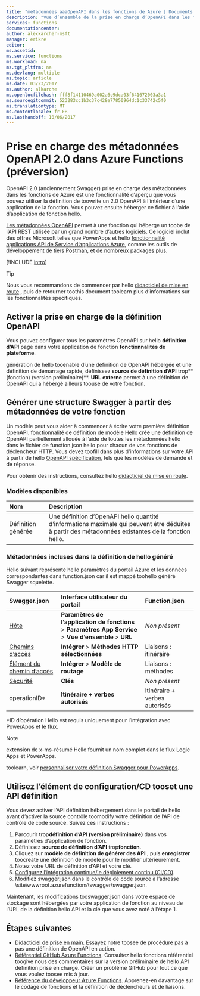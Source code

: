 ```yaml
---
title: "métadonnées aaaOpenAPI dans les fonctions de Azure | Documents Microsoft"
description: "Vue d’ensemble de la prise en charge d’OpenAPI dans les fonctions Azure"
services: functions
documentationcenter: 
author: alexkarcher-msft
manager: erikre
editor: 
ms.assetid: 
ms.service: functions
ms.workload: na
ms.tgt_pltfrm: na
ms.devlang: multiple
ms.topic: article
ms.date: 03/23/2017
ms.author: alkarche
ms.openlocfilehash: fff8f14110469a002a6c9dca03f641672003a3a1
ms.sourcegitcommit: 523283cc1b3c37c428e77850964dc1c33742c5f0
ms.translationtype: MT
ms.contentlocale: fr-FR
ms.lasthandoff: 10/06/2017
---
```

# <a name="openapi-20-metadata-support-in-azure-functions-preview"></a>Prise en charge des métadonnées OpenAPI 2.0 dans Azure Functions (préversion)
OpenAPI 2.0 (anciennement Swagger) prise en charge des métadonnées dans les fonctions de Azure est une fonctionnalité d’aperçu que vous pouvez utiliser la définition de toowrite un 2.0 OpenAPI à l’intérieur d’une application de la fonction. Vous pouvez ensuite héberger ce fichier à l’aide d’application de fonction hello.

[Les métadonnées OpenAPI](http://swagger.io/) permet à une fonction qui héberge un toobe de l’API REST utilisée par un grand nombre d’autres logiciels. Ce logiciel inclut des offres Microsoft telles que PowerApps et hello [fonctionnalité applications API de Service d’applications Azure](https://docs.microsoft.com/azure/app-service-api/app-service-api-dotnet-get-started#a-idcodegena-generate-client-code-for-the-data-tier), comme les outils de développement de tiers [Postman](https://www.getpostman.com/docs/importing_swagger), et [de nombreux packages plus](http://swagger.io/tools/).

[!INCLUDE [intro](../../includes/functions-bindings-intro.md)]

>[!TIP]
>Nous vous recommandons de commencer par hello [didacticiel de mise en route](./functions-api-definition-getting-started.md) , puis de retourner toothis document toolearn plus d’informations sur les fonctionnalités spécifiques.

## <a name="enable"></a>Activer la prise en charge de la définition OpenAPI
Vous pouvez configurer tous les paramètres OpenAPI sur hello **définition d’API** page dans votre application de fonction **fonctionnalités de plateforme**.

génération de hello tooenable d’une définition de OpenAPI hébergée et une définition de démarrage rapide, définissez **source de définition d’API** trop**(fonction) (version préliminaire)**. **URL externe** permet à une définition de OpenAPI qui a hébergé ailleurs toouse de votre fonction.

## <a name="generate-definition"></a>Générer une structure Swagger à partir des métadonnées de votre fonction
Un modèle peut vous aider à commencer à écrire votre première définition OpenAPI. fonctionnalité de définition de modèle Hello crée une définition de OpenAPI partiellement allouée à l’aide de toutes les métadonnées hello dans le fichier de function.json hello pour chacun de vos fonctions de déclencheur HTTP. Vous devez toofill dans plus d’informations sur votre API à partir de hello [OpenAPI spécification](http://swagger.io/specification/), tels que les modèles de demande et de réponse.

Pour obtenir des instructions, consultez hello [didacticiel de mise en route](./functions-api-definition-getting-started.md).

### <a name="templates"></a>Modèles disponibles

|Nom| Description |
|:-----|:-----|
|Définition générée|Une définition d’OpenAPI hello quantité d’informations maximale qui peuvent être déduites à partir des métadonnées existantes de la fonction hello.|

### <a name="quickstart-details"></a>Métadonnées incluses dans la définition de hello généré

Hello suivant représente hello paramètres du portail Azure et les données correspondantes dans function.json car il est mappé toohello généré Swagger squelette.

|Swagger.json|Interface utilisateur du portail|Function.json|
|:----|:-----|:-----|
|[Hôte](http://swagger.io/specification/#fixed-fields-15)|**Paramètres de l’application de fonctions** > **Paramètres App Service** > **Vue d’ensemble** > **URL**|*Non présent*
|[Chemins d’accès](http://swagger.io/specification/#paths-object-29)|**Intégrer** > **Méthodes HTTP sélectionnées**|Liaisons : itinéraire
|[Élément du chemin d’accès](http://swagger.io/specification/#path-item-object-32)|**Intégrer** > **Modèle de routage**|Liaisons : méthodes
|[Sécurité](http://swagger.io/specification/#security-scheme-object-112)|**Clés**|*Non présent*|
|operationID*|**Itinéraire + verbes autorisés**|Itinéraire + verbes autorisés|

\*ID d’opération Hello est requis uniquement pour l’intégration avec PowerApps et le flux.
> [!NOTE]
> extension de x-ms-résumé Hello fournit un nom complet dans le flux Logic Apps et PowerApps.
>
> toolearn, voir [personnaliser votre définition Swagger pour PowerApps](https://powerapps.microsoft.com/tutorials/customapi-how-to-swagger/).

## <a name="CICD"></a>Utilisez l’élément de configuration/CD tooset une API définition

 Vous devez activer l’API définition hébergement dans le portail de hello avant d’activer la source contrôle toomodify votre définition de l’API de contrôle de code source. Suivez ces instructions :

1. Parcourir trop**définition d’API (version préliminaire)** dans vos paramètres d’application de fonction.
  1. Définissez **source de définition d’API** trop**fonction**.
  1. Cliquez sur **modèle de définition de générer des API** , puis **enregistrer** toocreate une définition de modèle pour le modifier ultérieurement.
  1. Notez votre URL de définition d’API et votre clé.
1. [Configurez l’intégration continue/le déploiement continu (CI/CD)](https://docs.microsoft.com/azure/azure-functions/functions-continuous-deployment#continuous-deployment-requirements).
2. Modifiez swagger.json dans le contrôle de code source à l’adresse \site\wwwroot\.azurefunctions\swagger\swagger.json.

Maintenant, les modifications tooswagger.json dans votre espace de stockage sont hébergées par votre application de fonction au niveau de l’URL de la définition hello API et la clé que vous avez noté à l’étape 1.

## <a name="next-steps"></a>Étapes suivantes
* [Didacticiel de prise en main](functions-api-definition-getting-started.md). Essayez notre toosee de procédure pas à pas une définition de OpenAPI en action.
* [Référentiel GitHub Azure Functions](https://github.com/Azure/Azure-Functions/). Consultez hello fonctions référentiel toogive nous des commentaires sur la version préliminaire de hello API définition prise en charge. Créer un problème GitHub pour tout ce que vous voulez toosee mis à jour.
* [Référence du développeur Azure Functions](functions-reference.md). Apprenez-en davantage sur le codage de fonctions et la définition de déclencheurs et de liaisons.
